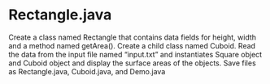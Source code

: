 # Rectangle.java
Create a class named Rectangle that contains data fields for height, width and a method named getArea(). Create a child class named Cuboid. Read the data from the input file named “input.txt” and instantiates Square object and Cuboid object and display the surface areas of the objects. Save files as Rectangle.java, Cuboid.java, and Demo.java
